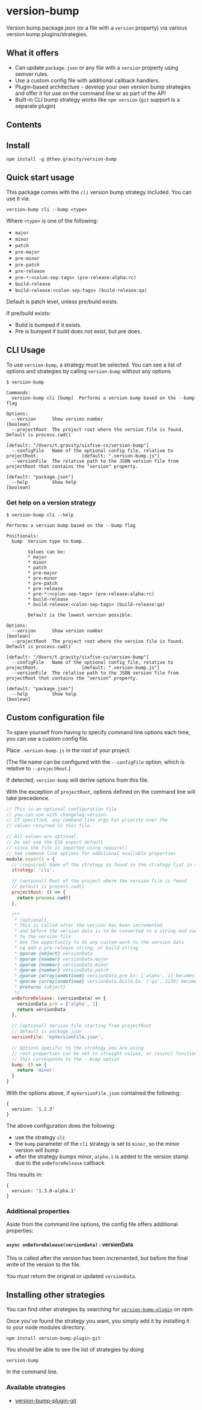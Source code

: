 # version-bump

Version bump package.json (or a file with a `version` property) via various version bump plugins/strategies.

## What it offers

- Can update `package.json` or any file with a `version` property using semver rules.
- Use a custom config file with additional callback handlers.
- Plugin-based architecture - develop your own version bump strategies and offer it for use on the command line or
as part of the API
- Built-in CLI bump strategy works like `npm version` (`git` support is a separate plugin)

## Contents

<!-- TOC -->
<!-- TOC END -->

## Install

`npm install -g @theo.gravity/version-bump`

## Quick start usage

This package comes with the `cli` version bump strategy included. You can use it via:

`version-bump cli --bump <type>`

Where `<type>` is one of the following:

* `major`
* `minor`
* `patch`
* `pre-major`
* `pre-minor`
* `pre-patch`
* `pre-release`
* `pre-*:<colon-sep-tags> (pre-release:alpha:rc)`
* `build-release`
* `build-release:<colon-sep-tags> (build-release:qa)`

Default is patch level, unless pre/build exists.

If pre/build exists:

- Build is bumped if it exists.
- Pre is bumped if build does not exist, but pre does.

## CLI Usage

To use `version-bump`, a strategy must be selected. You can see a list of options and strategies by
calling `version-bump` without any options.

```
$ version-bump

Commands:
  version-bump cli [bump]  Performs a version bump based on the --bump flag

Options:
  --version      Show version number                                                                           [boolean]
  --projectRoot  The project root where the version file is found. Default is process.cwd()
                                                                   [default: "/Users/t.gravity/sixfive-cs/version-bump"]
  --configFile   Name of the optional config file, relative to projectRoot.                [default: ".version-bump.js"]
  --versionFile  The relative path to the JSON version file from projectRoot that contains the "version" property.
                                                                                               [default: "package.json"]
  --help         Show help                                                                                     [boolean]
```

### Get help on a version strategy

```
$ version-bump cli --help

Performs a version bump based on the --bump flag

Positionals:
  bump  Version type to bump.

        Values can be:
        * major
        * minor
        * patch
        * pre-major
        * pre-minor
        * pre-patch
        * pre-release
        * pre-*:<colon-sep-tags> (pre-release:alpha:rc)
        * build-release
        * build-release:<colon-sep-tags> (build-release:qa)

        Default is the lowest version possible.

Options:
  --version      Show version number                                                                           [boolean]
  --projectRoot  The project root where the version file is found. Default is process.cwd()
                                                                   [default: "/Users/t.gravity/sixfive-cs/version-bump"]
  --configFile   Name of the optional config file, relative to projectRoot.                [default: ".version-bump.js"]
  --versionFile  The relative path to the JSON version file from projectRoot that contains the "version" property.
                                                                                               [default: "package.json"]
  --help         Show help                                                                                     [boolean]
```

## Custom configuration file

To spare yourself from having to specify command line options each time, you can use a custom config file.

Place `.version-bump.js` in the root of your project.

(The file name can be configured with the `--configFile` option, which is relative to `--projectRoot`.)

If detected, `version-bump` will derive options from this file.

With the exception of `projectRoot`, options defined on the command line will take
precedence.

```js
// This is an optional configuration file
// you can use with changelog-version.
// If specified, any command line args has priority over the
// values returned in this file.

// All values are optional.
// Do not use the ES6 export default
// since the file is imported using require()
// See command line options for additional available properties
module.exports = {
  // (required) Name of the strategy as found in the strategy list in the CLI
  strategy: 'cli',

  // (optional) Root of the project where the version file is found
  // default is process.cwd()
  projectRoot: () => {
    return process.cwd()
  },

  /**
   * (optional)
   * This is called after the version has been incremented
   * and before the version data is to be converted to a string and saved
   * to the version file
   * Use the opportunity to do any custom-work to the version data
   * eg add a pre-release string, or build string
   * @param {object} versionData
   * @param {number} versionData.major
   * @param {number} versionData.minor
   * @param {number} versionData.patch
   * @param {array|undefined} versionData.pre Ex: ['alpha', 1] becomes x.x.x-alpha.1
   * @param {array|undefined} versionData.build Ex: ['qa', 1234] becomes x.x.x+qa.1234
   * @returns {object}
   */
  onBeforeRelease: (versionData) => {
    versionData.pre = ['alpha', 1]
    return versionData
  },

  // (optional) Version file starting from projectRoot
  // default is package.json
  versionFile: 'myVersionFile.json',

  // Options specific to the strategy you are using
  // root properties can be set to straight values, or (async) functions that return a value
  // this corresponds to the --bump option
  bump: () => {
    return 'minor'
  }
}
```

With the options above, if `myVersionFile.json` contained the following:

```
{
  version: '1.2.3'
}
```

The above configuration does the following:

- use the strategy `cli`
- the `bump` parameter of the `cli` strategy is set to `minor`, so the minor version will bump
- after the strategy bumps minor, `alpha.1` is added to the version stamp due to the `onBeforeRelease` callback

This results in:

```
{
  version: '1.3.0-alpha.1'
}
```

### Additional properties

Aside from the command line options, the config file offers additional properties:

#### `async onBeforeRelease(versionData)` : versionData

This is called after the version has been incremented, but before the final write of the version to the file.

You must return the original or updated `versionData`.

## Installing other strategies

You can find other strategies by searching for
[`version-bump-plugin`](https://www.npmjs.com/search?q=version-bump-plugin) on npm.

Once you've found the strategy you want, you simply add it by installing it to your node modules directory.

`npm install version-bump-plugin-git`

You should be able to see the list of strategies by doing

`version-bump`

In the command line.

### Available strategies

* [version-bump-plugin-git](https://github.com/theogravity/version-bump-plugin-git)
